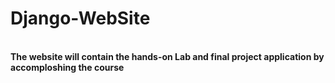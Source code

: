 # Django-WebSite
<br>
<b>The website will contain the hands-on Lab and final project application by accomploshing the course</b>
